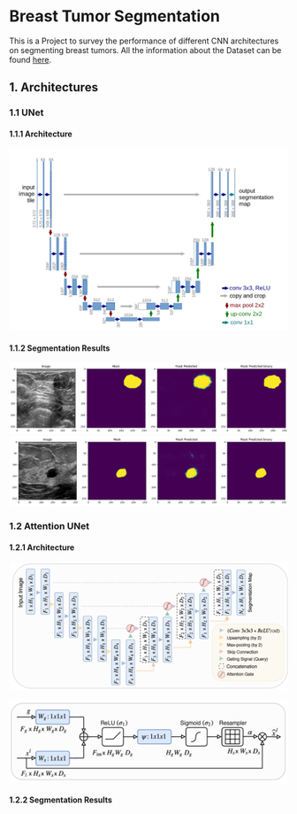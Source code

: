 # Breast Tumor Segmentation

This is a Project to survey the performance of different CNN architectures on segmenting breast tumors. All the information about the Dataset can be found [here](https://www.kaggle.com/datasets/aryashah2k/breast-ultrasound-images-dataset). 

## 1. Architectures 

### 1.1 UNet

#### 1.1.1 Architecture
![UNet Architecture](UNET_ARCHITECTURE.png)

#### 1.1.2 Segmentation Results

![](Unet_img1.png)
![](Unet_img2.png)

### 1.2 Attention UNet

#### 1.2.1 Architecture

![Block Diagram of the Attention UNet Architecture](Attention_UNET.png)

![Schematic of the Attention Gate](Attention_Gate.png)

#### 1.2.2 Segmentation Results


